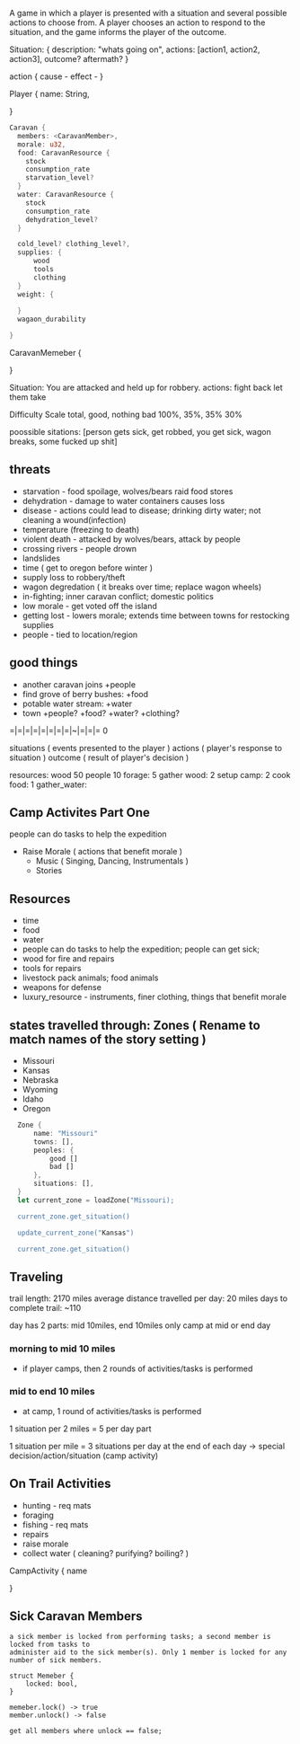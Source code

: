 A game in which a player is presented with a situation and several possible actions to choose from.
A player chooses an action to respond to the situation, and the game informs the player of the outcome.

Situation: {
    description: "whats going on",
    actions: [action1, action2, action3],
    outcome? aftermath?
}

action {
    cause -
    effect -
}

Player {
    name: String,

}

```rust
Caravan {
  members: <CaravanMember>,
  morale: u32,
  food: CaravanResource {
    stock
    consumption_rate
    starvation_level?
  }
  water: CaravanResource {
    stock
    consumption_rate
    dehydration_level?
  }

  cold_level? clothing_level?,
  supplies: {
      wood
      tools
      clothing
  }
  weight: {
    
  }
  wagaon_durability

}
```

CaravanMemeber {

}

Situation:
You are attacked and held up for robbery.
actions:
fight back
let them take

Difficulty Scale
total, good, nothing   bad
100%, 35%,    35%      30%

poossible sitations: [person gets sick, get robbed, you get sick, wagon breaks, some fucked up shit]

## threats

* starvation - food spoilage, wolves/bears raid food stores
* dehydration - damage to water containers causes loss
* disease - actions could lead to disease; drinking dirty water; not cleaning a wound(infection)
* temperature (freezing to death)
* violent death - attacked by wolves/bears, attack by people
* crossing rivers - people drown
* landslides
* time ( get to oregon before winter )
* supply loss to robbery/theft
* wagon degredation ( it breaks over time; replace wagon wheels)
* in-fighting; inner caravan conflict; domestic politics
* low morale - get voted off the island
* getting lost - lowers morale; extends time between towns for restocking supplies
* people - tied to location/region

## good things

* another caravan joins +people
* find grove of berry bushes: +food
* potable water stream: +water
* town +people? +food? +water? +clothing?

=|=|=|=|=|=|=|=|~|=|=|=
          0

situations ( events presented to the player )
actions ( player's response to situation )
outcome ( result of player's decision )

resources: wood 50 people 10
forage: 5
gather wood: 2
setup camp: 2
cook food: 1
gather_water:

## Camp Activites Part One

people can do tasks to help the expedition

* Raise Morale ( actions that benefit morale )
  * Music ( Singing, Dancing, Instrumentals )
  * Stories

## Resources

* time  
* food  
* water  
* people  can do tasks to help the expedition; people can get sick;
* wood  for fire and repairs
* tools  for repairs
* livestock  pack animals; food animals
* weapons  for defense
* luxury_resource - instruments, finer clothing, things that benefit morale

## states travelled through: Zones ( Rename to match names of the story setting )

* Missouri
* Kansas
* Nebraska
* Wyoming
* Idaho
* Oregon

```rust
  Zone {
      name: "Missouri"
      towns: [],
      peoples: {
          good []
          bad []
      },
      situations: [],
  }
  let current_zone = loadZone("Missouri);

  current_zone.get_situation()

  update_current_zone("Kansas")

  current_zone.get_situation()
```

## Traveling

trail length: 2170 miles
average distance travelled per day: 20 miles
days to complete trail: ~110

day has 2 parts: mid 10miles, end 10miles
only camp at mid or end day

### morning to mid 10 miles

- if player camps, then 2 rounds of activities/tasks is performed

### mid to end 10 miles

- at camp, 1 round of activities/tasks is performed

1 situation per 2 miles = 5 per day part

1 situation per mile = 3 situations per day
at the end of each day -> special decision/action/situation (camp activity)

## On Trail Activities

* hunting - req mats
* foraging
* fishing - req mats
* repairs
* raise morale
* collect water ( cleaning? purifying? boiling? )

CampActivity {
    name

}

## Sick Caravan Members

    a sick member is locked from performing tasks; a second member is locked from tasks to 
    administer aid to the sick member(s). Only 1 member is locked for any number of sick members.

    struct Memeber {
        locked: bool,
    }

    memeber.lock() -> true
    member.unlock() -> false

    get all members where unlock == false;
